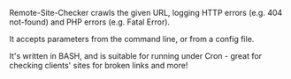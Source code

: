 Remote-Site-Checker crawls the given URL, logging HTTP errors (e.g. 404 not-found) and PHP errors (e.g. Fatal Error).

It accepts parameters from the command line, or from a config file.

It's written in BASH, and is suitable for running under Cron - great for checking clients' sites for broken links and more!
